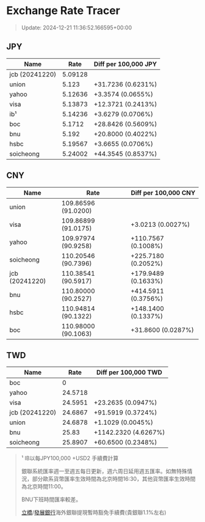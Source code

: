 # Exchange Rate Tracer

> Update: 2024-12-21 11:36:52.166595+00:00

## JPY

| Name           |    Rate | Diff per 100,000 JPY   |
|----------------|---------|------------------------|
| jcb (20241220) | 5.09128 |                        |
| union          | 5.123   | +31.7236 (0.6231%)     |
| yahoo          | 5.12636 | +3.3574 (0.0655%)      |
| visa           | 5.13873 | +12.3721 (0.2413%)     |
| ib¹            | 5.14236 | +3.6279 (0.0706%)      |
| boc            | 5.1712  | +28.8426 (0.5609%)     |
| bnu            | 5.192   | +20.8000 (0.4022%)     |
| hsbc           | 5.19567 | +3.6655 (0.0706%)      |
| soicheong      | 5.24002 | +44.3545 (0.8537%)     |

## CNY

| Name           | Rate                | Diff per 100,000 CNY   |
|----------------|---------------------|------------------------|
| union          | 109.86596	(91.0200) |                        |
| visa           | 109.86899	(91.0175) | +3.0213 (0.0027%)      |
| yahoo          | 109.97974	(90.9258) | +110.7567 (0.1008%)    |
| soicheong      | 110.20546	(90.7396) | +225.7180 (0.2052%)    |
| jcb (20241220) | 110.38541	(90.5917) | +179.9489 (0.1633%)    |
| bnu            | 110.80000	(90.2527) | +414.5911 (0.3756%)    |
| hsbc           | 110.94814	(90.1322) | +148.1400 (0.1337%)    |
| boc            | 110.98000	(90.1063) | +31.8600 (0.0287%)     |

## TWD

| Name           |    Rate | Diff per 100,000 TWD   |
|----------------|---------|------------------------|
| boc            |  0      |                        |
| yahoo          | 24.5718 |                        |
| visa           | 24.5951 | +23.2635 (0.0947%)     |
| jcb (20241220) | 24.6867 | +91.5919 (0.3724%)     |
| union          | 24.6878 | +1.1029 (0.0045%)      |
| bnu            | 25.83   | +1142.2320 (4.6267%)   |
| soicheong      | 25.8907 | +60.6500 (0.2348%)     |


> ¹ IB以每JPY100,000 +USD2 手續費計算
>
> 銀聯系統匯率週一至週五每日更新，週六周日延用週五匯率。如無特殊情況，部分歐系貨幣匯率生效時間為北京時間16:30，其他貨幣匯率生效時間為北京時間11:00。
>
> BNU下班時間匯率較差。
>
> [立橋](https://www.wlbank.com.mo/uploads/ueditor/file/20181211/1544536513900230.pdf)/[發展銀行](https://www.mdb.com.mo/Service_Charges_20230728.pdf)海外銀聯提現暫時豁免手續費(貴銀聯1.1%左右)

